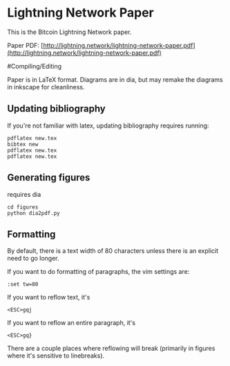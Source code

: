 # Lightning Network Paper

This is the Bitcoin Lightning Network paper.

Paper PDF: [http://lightning.network/lightning-network-paper.pdf](http://lightning.network/lightning-network-paper.pdf)

#Compiling/Editing

Paper is in LaTeX format. Diagrams are in dia, but may remake the diagrams in
inkscape for cleanliness.

## Updating bibliography
If you're not familiar with latex, updating bibliography requires running:
```
pdflatex new.tex
bibtex new
pdflatex new.tex
pdflatex new.tex
```

## Generating figures
requires dia

```
cd figures
python dia2pdf.py
```

## Formatting

By default, there is a text width of 80 characters unless there is an explicit
need to go longer.

If you want to do formatting of paragraphs, the vim settings are:

```
:set tw=80
```

If you want to reflow text, it's
```
<ESC>gqj
```

If you want to reflow an entire paragraph, it's
```
<ESC>gq}
```

There are a couple places where reflowing will break (primarily in figures
where it's sensitive to linebreaks).
